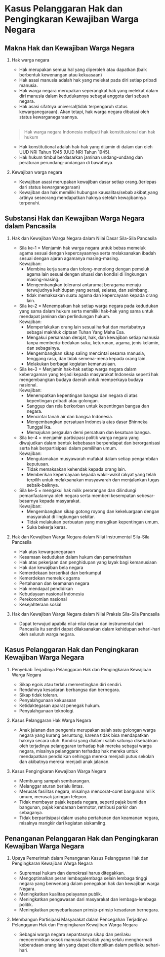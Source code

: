 # Kasus Pelanggaran Hak dan Pengingkaran Kewajiban Warga Negara
## Makna Hak dan Kewajiban Warga Negara
1. Hak warga negara
   - Hak merupakan semua hal yang diperoleh atau dapatkan.(baik berbentuk kewenangan atau kekuasaan)
   - Hak asasi manusia adalah hak yang melekat pada diri setiap pribadi manusia.
   - Hak warga negara merupakan seperangkat hak yang melekat dalam diri manusia dalam kedudukannya sebagai anggota dari sebuah negara.
   - Hak asasi sifatnya universal(tidak terpengaruh status kewarganegaraan). Akan tetapi, hak warga negara dibatasi oleh status kewarganegaraannya.
   <br>

   > Hak warga negara Indonesia meliputi hak konstitusional dan hak hukum
   - Hak konstitutional adalah hak-hak yang dijamin di dalam dan oleh UUD NRI Tahun 1945 (UUD NRI Tahun 1945). 
   - Hak hukum timbul berdasarkan jaminan undang-undang dan peraturan perundang-undangan di bawahnya.


2. Kewajiban warga negara
   - Kewajiban asasi merupakan kewajiban dasar setiap orang.(terlepas dari status kewarganegaraan)
   - Kewajiban dan hak memiliki hubungan kausalitas/sebab akibat,yang artinya seseorang mendapatkan haknya setelah kewajibannya terpenuhi.

##  Substansi Hak dan Kewajiban Warga Negara dalam Pancasila
1. Hak dan Kewajiban Warga Negara dalam Nilai Dasar Sila-Sila Pancasila
   - Sila ke-1 = Menjamin hak warga negara untuk bebas memeluk agama sesuai dengan kepercayaannya serta melaksanakan ibadah sesuai dengan ajaran agamanya masing-masing.<br>
     Kewajiban:
     - Membina kerja sama dan tolong-menolong dengan pemeluk agama lain sesuai dengan situasi dan kondisi di lingkungan masing-masing.
     - Mengembangkan toleransi antarumat beragama menuju terwujudnya kehidupan yang serasi, selaras, dan seimbang.
     - tidak memaksakan suatu agama dan kepercayaan kepada orang lain.
   - Sila ke-2 = Menempatkan hak setiap warga negara pada kedudukan yang sama dalam hukum serta memiliki hak-hak yang sama untuk mendapat jaminan dan perlindungan hukum.<br>
     Kewajiban:
     - Memperlakukan orang lain sesuai harkat dan martabatnya sebagai makhluk ciptaan Tuhan Yang Maha Esa.
     - Mengakui persamaan derajat, hak, dan kewajiban setiap manusia tanpa membeda-bedakan suku, keturunan, agama, jenis kelamin, dan sebagainya.
     - Mengembangkan sikap saling mencintai sesama manusia, tenggang rasa, dan tidak semena-mena kepada orang lain.
     - Melakukan berbagai kegiatan kemanusiaan.
   - Sila ke-3 = Menjamin hak-hak setiap warga negara dalam keberagaman yang terjadi kepada masyarakat Indonesia seperti hak mengembangkan budaya daerah untuk memperkaya            budaya nasional.<br>
     Kewajiban:
     - Menempatkan kepentingan bangsa dan negara di atas kepentingan pribadi atau golongan.
     - Sanggup dan rela berkorban untuk kepentingan bangsa dan negara.
     - Mencintai tanah air dan bangsa Indonesia.
     - Mengembangkan persatuan Indonesia atas dasar Bhinneka Tunggal Ika.
     - Memajukan pergaulan demi persatuan dan kesatuan bangsa.
   - Sila ke-4 = menjamin partisipasi politik warga negara yang diwujudkan dalam bentuk kebebasan berpendapat dan berorganisasi serta hak berpartisipasi dalam pemilihan umum.       <br>
     Kewajiban:
     - Mengutamakan musyawarah mufakat dalam setiap pengambilan keputusan.
     - Tidak memaksakan kehendak kepada orang lain.
     - Memberikan kepercayaan kepada wakil-wakil rakyat yang telah terpilih untuk melaksanakan musyawarah dan menjalankan tugas sebaik-baiknya.
   - Sila ke-5 =  mengakui hak milik perorangan dan dilindungi pemanfaatannya oleh negara serta memberi kesempatan sebesar-besarnya kepada masyarakat.<br>
     Kewajiban:
     - Mengembangkan sikap gotong royong dan kekeluargaan dengan masyarakat di lingkungan sekitar.
     - Tidak melakukan perbuatan yang merugikan kepentingan umum.
     - Suka bekerja keras.
      
2. Hak dan Kewajiban Warga Negara dalam Nilai Instrumental Sila-Sila Pancasila
   - Hak atas kewarganegaraan
   - Kesamaan kedudukan dalam hukum dan pemerintahan
   - Hak atas pekerjaan dan penghidupan yang layak bagi kemanusiaan
   - Hak dan kewajiban bela negara
   - Kemerdekaan berserikat dan berkumpul
   - Kemerdekan memeluk agama
   - Pertahanan dan keamanan negara
   - Hak mendapat pendidikan
   - Kebudayaan nasional Indonesia
   - Perekonomian nasional
   - Kesejahteraan sosial
  
3. Hak dan Kewajiban Warga Negara dalam Nilai Praksis Sila-Sila Pancasila
   - Dapat terwujud apabila nilai-nilai dasar dan instrumental dari Pancasila itu sendiri dapat dilaksanakan dalam kehidupan sehari-hari oleh seluruh warga negara.

## Kasus Pelanggaran Hak dan Pengingkaran Kewajiban Warga Negara
1. Penyebab Terjadinya Pelanggaran Hak dan Pengingkaran Kewajiban Warga Negara
   - Sikap egois atau terlalu mementingkan diri sendiri.
   - Rendahnya kesadaran berbangsa dan bernegara.
   - Sikap tidak toleran.
   - Penyalahgunaan kekuasaan
   - Ketidaktegasan aparat penegak hukum.
   - Penyalahgunaan teknologi.
     
2. Kasus Pelanggaran Hak Warga Negara
   - Anak jalanan dan pengemis merupakan salah satu golongan warga negara yang kurang beruntung, karena tidak bisa mendapatkan haknya secara utuh. Kondisi yang dialami salah        satunya disebabkan oleh terjadinya pelanggaran terhadap hak mereka sebagai warga negara, misalnya pelanggaran terhadap hak mereka untuk mendapatkan pendidikan sehingga         mereka menjadi putus sekolah dan akibatnya mereka menjadi anak jalanan.
     
3. Kasus Pengingkaran Kewajiban Warga Negara
   - Membuang sampah sembarangan.
   - Melanggar aturan berlalu lintas.
   - Merusak fasilitas negara, misalnya mencorat-coret bangunan milik umum, merusak jaringan telepon.
   - Tidak membayar pajak kepada negara, seperti pajak bumi dan bangunan, pajak kendaraan bermotor, retribusi parkir dan sebaganya.
   - Tidak berpartisipasi dalam usaha pertahanan dan keamanan negara, misalnya mangkir dari kegiatan siskamling.

## Penanganan Pelanggaran Hak dan Pengingkaran Kewajiban Warga Negara
1. Upaya Pemerintah dalam Penanganan Kasus Pelanggaran Hak dan Pengingkaran Kewajiban Warga Negara
   - Supremasi hukum dan demokrasi harus ditegakkan.
   - Mengoptimalkan peran lembagalembaga selain lembaga tinggi negara yang berwenang dalam penegakan hak dan kewajiban warga Negara.
   - Meningkatkan kualitas pelayanan publik.
   - Meningkatkan pengawasan dari masyarakat dan lembaga-lembaga politik.
   - Meningkatkan penyebarluasan prinsip-prinsip kesadaran bernegara.
     
2. Membangun Partisipasi Masyarakat dalam Pencegahan Terjadinya Pelanggaran Hak dan Pengingkaran Kewajiban Warga Negara
   - Sebagai warga negara sepantasnya sikap dan perilaku mencerminkan sosok manusia beradab yang selalu menghormati keberadaan orang lain yang dapat ditampilkan dalam perilaku      sehari-hari.
